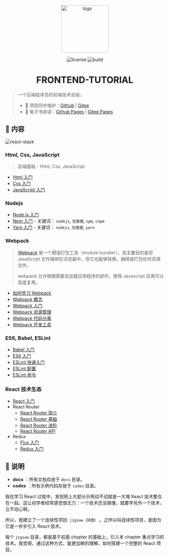 <p align="center">
    <a href="https://dunwu.github.io/frontend-tutorial/" target="_blank" rel="noopener noreferrer">
        <img src="http://dunwu.test.upcdn.net/common/logo/dunwu-logo.png" alt="logo" width="150px"/>
    </a>
</p>

<p align="center">
    <img src="https://badgen.net/github/license/dunwu/frontend-tutorial" alt="license">
    <img src="https://travis-ci.com/dunwu/frontend-tutorial.svg?branch=master" alt="build">
</p>

<h1 align="center">FRONTEND-TUTORIAL</h1>

> 一个后端程序员的前端技术总结。
>
> - 🔁 项目同步维护：[Github](https://github.com/dunwu/frontend-tutorial/) | [Gitee](https://gitee.com/turnon/frontend-tutorial/)
> - 📖 电子书阅读：[Github Pages](https://dunwu.github.io/frontend-tutorial/) | [Gitee Pages](http://turnon.gitee.io/frontend-tutorial/)

## 📖 内容

![react-stack](https://raw.githubusercontent.com/dunwu/frontend-tutorial/master/docs/assets/images/react-stack.jpg)

### Html, Css, JavaScript

> 前端基础 - Html, Css, JavaScript

- [Html 入门](docs/base/html.md)
- [Css 入门](docs/css)
- [JavaScript 入门](docs/js)

### Nodejs

- [Node.js 入门](docs/nodejs/nodejs.md)
- [Npm 入门](docs/nodejs/npm.md) - 关键词： `nodejs`, `包管理`, `npm`, `cnpm`
- [Yarn 入门](docs/nodejs/yarn.md) - 关键词： `nodejs`, `包管理`, `yarn`

### Webpack

> [Webpack](docs/webpack) 是一个模组打包工具（module bundler）。其主要目的是将 JavaScript 文件捆绑在浏览器中，但它也能够转换，捆绑或打包任何资源文件。
>
> webpack 允许根据需要去加载应用程序的部件。使得 Javascript 应用可以高度复用。

- [如何学习 Webpack](docs/webpack/webpack-howto.md)
- [Webpack 概念](docs/webpack/concept.md)
- [Webpack 入门](docs/webpack/webpack-tutorial.md)
- [Webpack 资源管理](docs/webpack/asset-management.md)
- [Webpack 代码分离](docs/webpack/code-splitting.md)
- [Webpack 开发工具](docs/webpack/development.md)

### ES6, Babel, ESLint

- [Babel 入门](docs/es6/babel/babel-quickstart.md)
- [ES6 入门](docs/es6/es6/es6-quickstart.md)
- [ESLint 快速入门](docs/es6/eslint/eslint-quickstart.md)
- [ESLint 配置](docs/es6/eslint/eslint-configuration.md)
- [ESLint 命令](docs/es6/eslint/eslint-command.md)

### React 技术生态

- [React 入门](docs/react/react-quickstart.md)
- React Router
  - [React Router 简介](docs/react/react-router/react-router-introduction.md)
  - [React Router 基础](docs/react/react-router/react-router-basic.md)
  - [React Router 进阶](docs/react/react-router/react-router-advanced.md)
  - [React Router API](docs/react/react-router/react-router-api.md)
- Redux
  - [Flux 入门](docs/react/redux/Flux入门.md)
  - [Redux 入门](docs/react/redux/Redux入门.md)

## 📌 说明

- **docs** ：所有文档存放于 `docs` 目录。
- **codes** ：所有示例代码存放于 `codes` 目录。

我在学习 React 过程中，发现网上大部分示例动不动就是一大堆 React 技术整合在一起。这让初学者经常感觉很无力：一个技术还没搞懂，就要学另外一个技术，立不动心啊。

所以，我建立了一个连续性项目: `jigsaw（拼图）` 。之所以叫连续性项目，是因为它是一步步引入 React 技术。

每个 `jsgsaw` 目录，都是基于前面 chapter 的基础上，引入本 chapter 重点学习的技术。我觉得，通过这种方式，能更加晰的理解，如何搭建一个完整的 React 项目。
